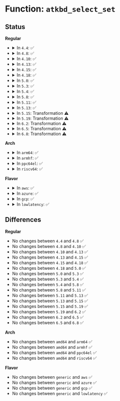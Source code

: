# Function: <code>atkbd_select_set</code>

## Status
<b>Regular</b>
<ul>
<li>
<details>
<summary>In <code>4.4</code>: ✅</summary>

```c
int atkbd_select_set(struct atkbd *atkbd, int target_set, int allow_extra);
```

**Collision:** Unique Static

**Inline:** No

**Transformation:** False

**Instances:**

```
In drivers/input/keyboard/atkbd.c (ffffffff8166ef60)
Location: drivers/input/keyboard/atkbd.c:791
Inline: False
Direct callers:
  - drivers/input/keyboard/atkbd.c:atkbd_set_set
  - drivers/input/keyboard/atkbd.c:atkbd_set_set
  - drivers/input/keyboard/atkbd.c:atkbd_set_extra
  - drivers/input/keyboard/atkbd.c:atkbd_set_extra
  - drivers/input/keyboard/atkbd.c:atkbd_connect
  - drivers/input/keyboard/atkbd.c:atkbd_reconnect
```
**Symbols:**

```
ffffffff8166ef60-ffffffff8166f0db: atkbd_select_set (STB_LOCAL)
```
</details>
</li>
<li>
<details>
<summary>In <code>4.8</code>: ✅</summary>

```c
int atkbd_select_set(struct atkbd *atkbd, int target_set, int allow_extra);
```

**Collision:** Unique Static

**Inline:** No

**Transformation:** False

**Instances:**

```
In drivers/input/keyboard/atkbd.c (ffffffff816cf2d0)
Location: drivers/input/keyboard/atkbd.c:791
Inline: False
Direct callers:
  - drivers/input/keyboard/atkbd.c:atkbd_set_set
  - drivers/input/keyboard/atkbd.c:atkbd_set_set
  - drivers/input/keyboard/atkbd.c:atkbd_set_extra
  - drivers/input/keyboard/atkbd.c:atkbd_set_extra
  - drivers/input/keyboard/atkbd.c:atkbd_reconnect
  - drivers/input/keyboard/atkbd.c:atkbd_connect
```
**Symbols:**

```
ffffffff816cf2d0-ffffffff816cf44d: atkbd_select_set (STB_LOCAL)
```
</details>
</li>
<li>
<details>
<summary>In <code>4.10</code>: ✅</summary>

```c
int atkbd_select_set(struct atkbd *atkbd, int target_set, int allow_extra);
```

**Collision:** Unique Static

**Inline:** No

**Transformation:** False

**Instances:**

```
In drivers/input/keyboard/atkbd.c (ffffffff816fd1b0)
Location: drivers/input/keyboard/atkbd.c:791
Inline: False
Direct callers:
  - drivers/input/keyboard/atkbd.c:atkbd_set_set
  - drivers/input/keyboard/atkbd.c:atkbd_set_set
  - drivers/input/keyboard/atkbd.c:atkbd_set_extra
  - drivers/input/keyboard/atkbd.c:atkbd_set_extra
  - drivers/input/keyboard/atkbd.c:atkbd_reconnect
  - drivers/input/keyboard/atkbd.c:atkbd_connect
```
**Symbols:**

```
ffffffff816fd1b0-ffffffff816fd32d: atkbd_select_set (STB_LOCAL)
```
</details>
</li>
<li>
<details>
<summary>In <code>4.13</code>: ✅</summary>

```c
int atkbd_select_set(struct atkbd *atkbd, int target_set, int allow_extra);
```

**Collision:** Unique Static

**Inline:** No

**Transformation:** False

**Instances:**

```
In drivers/input/keyboard/atkbd.c (ffffffff81712b70)
Location: drivers/input/keyboard/atkbd.c:791
Inline: False
Direct callers:
  - drivers/input/keyboard/atkbd.c:atkbd_set_set
  - drivers/input/keyboard/atkbd.c:atkbd_set_set
  - drivers/input/keyboard/atkbd.c:atkbd_set_extra
  - drivers/input/keyboard/atkbd.c:atkbd_set_extra
  - drivers/input/keyboard/atkbd.c:atkbd_reconnect
  - drivers/input/keyboard/atkbd.c:atkbd_connect
```
**Symbols:**

```
ffffffff81712b70-ffffffff81712cf1: atkbd_select_set (STB_LOCAL)
```
</details>
</li>
<li>
<details>
<summary>In <code>4.15</code>: ✅</summary>

```c
int atkbd_select_set(struct atkbd *atkbd, int target_set, int allow_extra);
```

**Collision:** Unique Static

**Inline:** No

**Transformation:** False

**Instances:**

```
In drivers/input/keyboard/atkbd.c (ffffffff81783db0)
Location: drivers/input/keyboard/atkbd.c:791
Inline: False
Direct callers:
  - drivers/input/keyboard/atkbd.c:atkbd_set_set
  - drivers/input/keyboard/atkbd.c:atkbd_set_set
  - drivers/input/keyboard/atkbd.c:atkbd_set_extra
  - drivers/input/keyboard/atkbd.c:atkbd_set_extra
  - drivers/input/keyboard/atkbd.c:atkbd_reconnect
  - drivers/input/keyboard/atkbd.c:atkbd_connect
```
**Symbols:**

```
ffffffff81783db0-ffffffff81783f31: atkbd_select_set (STB_LOCAL)
```
</details>
</li>
<li>
<details>
<summary>In <code>4.18</code>: ✅</summary>

```c
int atkbd_select_set(struct atkbd *atkbd, int target_set, int allow_extra);
```

**Collision:** Unique Static

**Inline:** No

**Transformation:** False

**Instances:**

```
In drivers/input/keyboard/atkbd.c (ffffffff817c4ea0)
Location: drivers/input/keyboard/atkbd.c:791
Inline: False
Direct callers:
  - drivers/input/keyboard/atkbd.c:atkbd_set_set
  - drivers/input/keyboard/atkbd.c:atkbd_set_set
  - drivers/input/keyboard/atkbd.c:atkbd_set_extra
  - drivers/input/keyboard/atkbd.c:atkbd_set_extra
  - drivers/input/keyboard/atkbd.c:atkbd_reconnect
  - drivers/input/keyboard/atkbd.c:atkbd_connect
```
**Symbols:**

```
ffffffff817c4ea0-ffffffff817c501d: atkbd_select_set (STB_LOCAL)
```
</details>
</li>
<li>
<details>
<summary>In <code>5.0</code>: ✅</summary>

```c
int atkbd_select_set(struct atkbd *atkbd, int target_set, int allow_extra);
```

**Collision:** Unique Static

**Inline:** No

**Transformation:** False

**Instances:**

```
In drivers/input/keyboard/atkbd.c (ffffffff817ec470)
Location: drivers/input/keyboard/atkbd.c:791
Inline: False
Direct callers:
  - drivers/input/keyboard/atkbd.c:atkbd_set_set
  - drivers/input/keyboard/atkbd.c:atkbd_set_set
  - drivers/input/keyboard/atkbd.c:atkbd_set_extra
  - drivers/input/keyboard/atkbd.c:atkbd_set_extra
  - drivers/input/keyboard/atkbd.c:atkbd_reconnect
  - drivers/input/keyboard/atkbd.c:atkbd_connect
```
**Symbols:**

```
ffffffff817ec470-ffffffff817ec5ed: atkbd_select_set (STB_LOCAL)
```
</details>
</li>
<li>
<details>
<summary>In <code>5.3</code>: ✅</summary>

```c
int atkbd_select_set(struct atkbd *atkbd, int target_set, int allow_extra);
```

**Collision:** Unique Static

**Inline:** No

**Transformation:** False

**Instances:**

```
In drivers/input/keyboard/atkbd.c (ffffffff8182d010)
Location: drivers/input/keyboard/atkbd.c:789
Inline: False
Direct callers:
  - drivers/input/keyboard/atkbd.c:atkbd_set_set
  - drivers/input/keyboard/atkbd.c:atkbd_set_set
  - drivers/input/keyboard/atkbd.c:atkbd_set_extra
  - drivers/input/keyboard/atkbd.c:atkbd_set_extra
  - drivers/input/keyboard/atkbd.c:atkbd_reconnect
  - drivers/input/keyboard/atkbd.c:atkbd_connect
```
**Symbols:**

```
ffffffff8182d010-ffffffff8182d18f: atkbd_select_set (STB_LOCAL)
```
</details>
</li>
<li>
<details>
<summary>In <code>5.4</code>: ✅</summary>

```c
int atkbd_select_set(struct atkbd *atkbd, int target_set, int allow_extra);
```

**Collision:** Unique Static

**Inline:** No

**Transformation:** False

**Instances:**

```
In drivers/input/keyboard/atkbd.c (ffffffff8185e940)
Location: drivers/input/keyboard/atkbd.c:789
Inline: False
Direct callers:
  - drivers/input/keyboard/atkbd.c:atkbd_set_set
  - drivers/input/keyboard/atkbd.c:atkbd_set_set
  - drivers/input/keyboard/atkbd.c:atkbd_set_extra
  - drivers/input/keyboard/atkbd.c:atkbd_set_extra
  - drivers/input/keyboard/atkbd.c:atkbd_reconnect
  - drivers/input/keyboard/atkbd.c:atkbd_connect
```
**Symbols:**

```
ffffffff8185e940-ffffffff8185eabf: atkbd_select_set (STB_LOCAL)
```
</details>
</li>
<li>
<details>
<summary>In <code>5.8</code>: ✅</summary>

```c
int atkbd_select_set(struct atkbd *atkbd, int target_set, int allow_extra);
```

**Collision:** Unique Static

**Inline:** No

**Transformation:** False

**Instances:**

```
In drivers/input/keyboard/atkbd.c (ffffffff81931740)
Location: drivers/input/keyboard/atkbd.c:830
Inline: False
Direct callers:
  - drivers/input/keyboard/atkbd.c:atkbd_set_set
  - drivers/input/keyboard/atkbd.c:atkbd_set_set
  - drivers/input/keyboard/atkbd.c:atkbd_set_extra
  - drivers/input/keyboard/atkbd.c:atkbd_set_extra
  - drivers/input/keyboard/atkbd.c:atkbd_reconnect
  - drivers/input/keyboard/atkbd.c:atkbd_connect
```
**Symbols:**

```
ffffffff81931740-ffffffff819318b8: atkbd_select_set (STB_LOCAL)
```
</details>
</li>
<li>
<details>
<summary>In <code>5.11</code>: ✅</summary>

```c
int atkbd_select_set(struct atkbd *atkbd, int target_set, int allow_extra);
```

**Collision:** Unique Static

**Inline:** No

**Transformation:** False

**Instances:**

```
In drivers/input/keyboard/atkbd.c (ffffffff819389c0)
Location: drivers/input/keyboard/atkbd.c:830
Inline: False
Direct callers:
  - drivers/input/keyboard/atkbd.c:atkbd_set_set
  - drivers/input/keyboard/atkbd.c:atkbd_set_set
  - drivers/input/keyboard/atkbd.c:atkbd_set_extra
  - drivers/input/keyboard/atkbd.c:atkbd_set_extra
  - drivers/input/keyboard/atkbd.c:atkbd_reconnect
  - drivers/input/keyboard/atkbd.c:atkbd_connect
```
**Symbols:**

```
ffffffff819389c0-ffffffff81938b38: atkbd_select_set (STB_LOCAL)
```
</details>
</li>
<li>
<details>
<summary>In <code>5.13</code>: ✅</summary>

```c
int atkbd_select_set(struct atkbd *atkbd, int target_set, int allow_extra);
```

**Collision:** Unique Static

**Inline:** No

**Transformation:** False

**Instances:**

```
In drivers/input/keyboard/atkbd.c (ffffffff8191c230)
Location: drivers/input/keyboard/atkbd.c:830
Inline: False
Direct callers:
  - drivers/input/keyboard/atkbd.c:atkbd_set_set
  - drivers/input/keyboard/atkbd.c:atkbd_set_set
  - drivers/input/keyboard/atkbd.c:atkbd_set_extra
  - drivers/input/keyboard/atkbd.c:atkbd_set_extra
  - drivers/input/keyboard/atkbd.c:atkbd_reconnect
  - drivers/input/keyboard/atkbd.c:atkbd_connect
```
**Symbols:**

```
ffffffff8191c230-ffffffff8191c3a8: atkbd_select_set (STB_LOCAL)
```
</details>
</li>
<li>
<details>
<summary>In <code>5.15</code>: Transformation ⚠️</summary>

```c
int atkbd_select_set(struct atkbd *atkbd, int target_set, int allow_extra);
```

**Collision:** Unique Static

**Inline:** No

**Transformation:** True

**Instances:**

```
In drivers/input/keyboard/atkbd.c (0)
Location: drivers/input/keyboard/atkbd.c:830
Inline: False
Direct callers:
  - drivers/input/keyboard/atkbd.c:atkbd_set_set
  - drivers/input/keyboard/atkbd.c:atkbd_set_set
  - drivers/input/keyboard/atkbd.c:atkbd_set_extra
  - drivers/input/keyboard/atkbd.c:atkbd_set_extra
  - drivers/input/keyboard/atkbd.c:atkbd_reconnect
  - drivers/input/keyboard/atkbd.c:atkbd_connect
```
**Symbols:**

```
ffffffff819be980-ffffffff819beb22: atkbd_select_set (STB_LOCAL)
ffffffff81d238e1-ffffffff81d23911: atkbd_select_set.cold (STB_LOCAL)
```
</details>
</li>
<li>
<details>
<summary>In <code>5.19</code>: Transformation ⚠️</summary>

```c
int atkbd_select_set(struct atkbd *atkbd, int target_set, int allow_extra);
```

**Collision:** Unique Static

**Inline:** No

**Transformation:** True

**Instances:**

```
In drivers/input/keyboard/atkbd.c (0)
Location: drivers/input/keyboard/atkbd.c:818
Inline: False
Direct callers:
  - drivers/input/keyboard/atkbd.c:atkbd_set_set
  - drivers/input/keyboard/atkbd.c:atkbd_set_set
  - drivers/input/keyboard/atkbd.c:atkbd_set_extra
  - drivers/input/keyboard/atkbd.c:atkbd_set_extra
  - drivers/input/keyboard/atkbd.c:atkbd_reconnect
  - drivers/input/keyboard/atkbd.c:atkbd_connect
```
**Symbols:**

```
ffffffff81b1ebf0-ffffffff81b1ed8c: atkbd_select_set (STB_LOCAL)
ffffffff81eef6fc-ffffffff81eef72c: atkbd_select_set.cold (STB_LOCAL)
```
</details>
</li>
<li>
<details>
<summary>In <code>6.2</code>: Transformation ⚠️</summary>

```c
int atkbd_select_set(struct atkbd *atkbd, int target_set, int allow_extra);
```

**Collision:** Unique Static

**Inline:** No

**Transformation:** True

**Instances:**

```
In drivers/input/keyboard/atkbd.c (0)
Location: drivers/input/keyboard/atkbd.c:820
Inline: False
Direct callers:
  - drivers/input/keyboard/atkbd.c:atkbd_set_set
  - drivers/input/keyboard/atkbd.c:atkbd_set_set
  - drivers/input/keyboard/atkbd.c:atkbd_set_extra
  - drivers/input/keyboard/atkbd.c:atkbd_set_extra
  - drivers/input/keyboard/atkbd.c:atkbd_reconnect
  - drivers/input/keyboard/atkbd.c:atkbd_connect
```
**Symbols:**

```
ffffffff81cb1370-ffffffff81cb150c: atkbd_select_set (STB_LOCAL)
ffffffff820a6de7-ffffffff820a6e17: atkbd_select_set.cold (STB_LOCAL)
```
</details>
</li>
<li>
<details>
<summary>In <code>6.5</code>: Transformation ⚠️</summary>

```c
int atkbd_select_set(struct atkbd *atkbd, int target_set, int allow_extra);
```

**Collision:** Unique Static

**Inline:** No

**Transformation:** True

**Instances:**

```
In drivers/input/keyboard/atkbd.c (0)
Location: drivers/input/keyboard/atkbd.c:839
Inline: False
Direct callers:
  - drivers/input/keyboard/atkbd.c:atkbd_set_set
  - drivers/input/keyboard/atkbd.c:atkbd_set_set
  - drivers/input/keyboard/atkbd.c:atkbd_set_extra
  - drivers/input/keyboard/atkbd.c:atkbd_set_extra
  - drivers/input/keyboard/atkbd.c:atkbd_reconnect
  - drivers/input/keyboard/atkbd.c:atkbd_connect
```
**Symbols:**

```
ffffffff81d189d0-ffffffff81d18b6c: atkbd_select_set (STB_LOCAL)
ffffffff821281f2-ffffffff82128222: atkbd_select_set.cold (STB_LOCAL)
```
</details>
</li>
<li>
<details>
<summary>In <code>6.8</code>: Transformation ⚠️</summary>

```c
int atkbd_select_set(struct atkbd *atkbd, int target_set, int allow_extra);
```

**Collision:** Unique Static

**Inline:** No

**Transformation:** True

**Instances:**

```
In drivers/input/keyboard/atkbd.c (0)
Location: drivers/input/keyboard/atkbd.c:883
Inline: False
Direct callers:
  - drivers/input/keyboard/atkbd.c:atkbd_set_set
  - drivers/input/keyboard/atkbd.c:atkbd_set_set
  - drivers/input/keyboard/atkbd.c:atkbd_set_extra
  - drivers/input/keyboard/atkbd.c:atkbd_set_extra
  - drivers/input/keyboard/atkbd.c:atkbd_reconnect
  - drivers/input/keyboard/atkbd.c:atkbd_connect
```
**Symbols:**

```
ffffffff81dce680-ffffffff81dce81c: atkbd_select_set (STB_LOCAL)
ffffffff82209b73-ffffffff82209ba3: atkbd_select_set.cold (STB_LOCAL)
```
</details>
</li>
</ul>
<b>Arch</b>
<ul>
<li>
<details>
<summary>In <code>arm64</code>: ✅</summary>

```c
int atkbd_select_set(struct atkbd *atkbd, int target_set, int allow_extra);
```

**Collision:** Unique Static

**Inline:** No

**Transformation:** False

**Instances:**

```
In drivers/input/keyboard/atkbd.c (ffff800010aa0c88)
Location: drivers/input/keyboard/atkbd.c:789
Inline: False
Direct callers:
  - drivers/input/keyboard/atkbd.c:atkbd_set_set
  - drivers/input/keyboard/atkbd.c:atkbd_set_set
  - drivers/input/keyboard/atkbd.c:atkbd_set_extra
  - drivers/input/keyboard/atkbd.c:atkbd_set_extra
  - drivers/input/keyboard/atkbd.c:atkbd_reconnect
  - drivers/input/keyboard/atkbd.c:atkbd_connect
```
**Symbols:**

```
ffff800010aa0c88-ffff800010aa0e18: atkbd_select_set (STB_LOCAL)
```
</details>
</li>
<li>
<details>
<summary>In <code>armhf</code>: ✅</summary>

```c
int atkbd_select_set(struct atkbd *atkbd, int target_set, int allow_extra);
```

**Collision:** Unique Static

**Inline:** No

**Transformation:** False

**Instances:**

```
In drivers/input/keyboard/atkbd.c (c0b80ae0)
Location: drivers/input/keyboard/atkbd.c:789
Inline: False
Direct callers:
  - drivers/input/keyboard/atkbd.c:atkbd_set_set
  - drivers/input/keyboard/atkbd.c:atkbd_set_set
  - drivers/input/keyboard/atkbd.c:atkbd_set_extra
  - drivers/input/keyboard/atkbd.c:atkbd_set_extra
  - drivers/input/keyboard/atkbd.c:atkbd_reconnect
  - drivers/input/keyboard/atkbd.c:atkbd_connect
```
**Symbols:**

```
c0b80ae0-c0b80c90: atkbd_select_set (STB_LOCAL)
```
</details>
</li>
<li>
<details>
<summary>In <code>ppc64el</code>: ✅</summary>

```c
int atkbd_select_set(struct atkbd *atkbd, int target_set, int allow_extra);
```

**Collision:** Unique Static

**Inline:** No

**Transformation:** False

**Instances:**

```
In drivers/input/keyboard/atkbd.c (c000000000b81070)
Location: drivers/input/keyboard/atkbd.c:789
Inline: False
Direct callers:
  - drivers/input/keyboard/atkbd.c:atkbd_set_set
  - drivers/input/keyboard/atkbd.c:atkbd_set_set
  - drivers/input/keyboard/atkbd.c:atkbd_set_extra
  - drivers/input/keyboard/atkbd.c:atkbd_set_extra
  - drivers/input/keyboard/atkbd.c:atkbd_reconnect
  - drivers/input/keyboard/atkbd.c:atkbd_connect
```
**Symbols:**

```
c000000000b81070-c000000000b81308: atkbd_select_set (STB_LOCAL)
```
</details>
</li>
<li>
<details>
<summary>In <code>riscv64</code>: ✅</summary>

```c
int atkbd_select_set(struct atkbd *atkbd, int target_set, int allow_extra);
```

**Collision:** Unique Static

**Inline:** No

**Transformation:** False

**Instances:**

```
In drivers/input/keyboard/atkbd.c (ffffffe0006aee70)
Location: drivers/input/keyboard/atkbd.c:789
Inline: False
Direct callers:
  - drivers/input/keyboard/atkbd.c:atkbd_set_set
  - drivers/input/keyboard/atkbd.c:atkbd_set_set
  - drivers/input/keyboard/atkbd.c:atkbd_set_extra
  - drivers/input/keyboard/atkbd.c:atkbd_set_extra
  - drivers/input/keyboard/atkbd.c:atkbd_reconnect
  - drivers/input/keyboard/atkbd.c:atkbd_connect
```
**Symbols:**

```
ffffffe0006aee70-ffffffe0006aefc4: atkbd_select_set (STB_LOCAL)
```
</details>
</li>
</ul>
<b>Flavor</b>
<ul>
<li>
<details>
<summary>In <code>aws</code>: ✅</summary>

```c
int atkbd_select_set(struct atkbd *atkbd, int target_set, int allow_extra);
```

**Collision:** Unique Static

**Inline:** No

**Transformation:** False

**Instances:**

```
In drivers/input/keyboard/atkbd.c (ffffffff81813950)
Location: drivers/input/keyboard/atkbd.c:789
Inline: False
Direct callers:
  - drivers/input/keyboard/atkbd.c:atkbd_set_set
  - drivers/input/keyboard/atkbd.c:atkbd_set_set
  - drivers/input/keyboard/atkbd.c:atkbd_set_extra
  - drivers/input/keyboard/atkbd.c:atkbd_set_extra
  - drivers/input/keyboard/atkbd.c:atkbd_reconnect
  - drivers/input/keyboard/atkbd.c:atkbd_connect
```
**Symbols:**

```
ffffffff81813950-ffffffff81813acf: atkbd_select_set (STB_LOCAL)
```
</details>
</li>
<li>
<details>
<summary>In <code>azure</code>: ✅</summary>

```c
int atkbd_select_set(struct atkbd *atkbd, int target_set, int allow_extra);
```

**Collision:** Unique Static

**Inline:** No

**Transformation:** False

**Instances:**

```
In drivers/input/keyboard/atkbd.c (ffffffff817db080)
Location: drivers/input/keyboard/atkbd.c:789
Inline: False
Direct callers:
  - drivers/input/keyboard/atkbd.c:atkbd_set_set
  - drivers/input/keyboard/atkbd.c:atkbd_set_set
  - drivers/input/keyboard/atkbd.c:atkbd_set_extra
  - drivers/input/keyboard/atkbd.c:atkbd_set_extra
  - drivers/input/keyboard/atkbd.c:atkbd_reconnect
  - drivers/input/keyboard/atkbd.c:atkbd_connect
```
**Symbols:**

```
ffffffff817db080-ffffffff817db1ff: atkbd_select_set (STB_LOCAL)
```
</details>
</li>
<li>
<details>
<summary>In <code>gcp</code>: ✅</summary>

```c
int atkbd_select_set(struct atkbd *atkbd, int target_set, int allow_extra);
```

**Collision:** Unique Static

**Inline:** No

**Transformation:** False

**Instances:**

```
In drivers/input/keyboard/atkbd.c (ffffffff81852ad0)
Location: drivers/input/keyboard/atkbd.c:789
Inline: False
Direct callers:
  - drivers/input/keyboard/atkbd.c:atkbd_set_set
  - drivers/input/keyboard/atkbd.c:atkbd_set_set
  - drivers/input/keyboard/atkbd.c:atkbd_set_extra
  - drivers/input/keyboard/atkbd.c:atkbd_set_extra
  - drivers/input/keyboard/atkbd.c:atkbd_reconnect
  - drivers/input/keyboard/atkbd.c:atkbd_connect
```
**Symbols:**

```
ffffffff81852ad0-ffffffff81852c4f: atkbd_select_set (STB_LOCAL)
```
</details>
</li>
<li>
<details>
<summary>In <code>lowlatency</code>: ✅</summary>

```c
int atkbd_select_set(struct atkbd *atkbd, int target_set, int allow_extra);
```

**Collision:** Unique Static

**Inline:** No

**Transformation:** False

**Instances:**

```
In drivers/input/keyboard/atkbd.c (ffffffff8186dc90)
Location: drivers/input/keyboard/atkbd.c:789
Inline: False
Direct callers:
  - drivers/input/keyboard/atkbd.c:atkbd_set_set
  - drivers/input/keyboard/atkbd.c:atkbd_set_set
  - drivers/input/keyboard/atkbd.c:atkbd_set_extra
  - drivers/input/keyboard/atkbd.c:atkbd_set_extra
  - drivers/input/keyboard/atkbd.c:atkbd_reconnect
  - drivers/input/keyboard/atkbd.c:atkbd_connect
```
**Symbols:**

```
ffffffff8186dc90-ffffffff8186de0f: atkbd_select_set (STB_LOCAL)
```
</details>
</li>
</ul>

## Differences
<b>Regular</b>
<ul>
<li>
No changes between <code>4.4</code> and <code>4.8</code> ✅
</li>
<li>
No changes between <code>4.8</code> and <code>4.10</code> ✅
</li>
<li>
No changes between <code>4.10</code> and <code>4.13</code> ✅
</li>
<li>
No changes between <code>4.13</code> and <code>4.15</code> ✅
</li>
<li>
No changes between <code>4.15</code> and <code>4.18</code> ✅
</li>
<li>
No changes between <code>4.18</code> and <code>5.0</code> ✅
</li>
<li>
No changes between <code>5.0</code> and <code>5.3</code> ✅
</li>
<li>
No changes between <code>5.3</code> and <code>5.4</code> ✅
</li>
<li>
No changes between <code>5.4</code> and <code>5.8</code> ✅
</li>
<li>
No changes between <code>5.8</code> and <code>5.11</code> ✅
</li>
<li>
No changes between <code>5.11</code> and <code>5.13</code> ✅
</li>
<li>
No changes between <code>5.13</code> and <code>5.15</code> ✅
</li>
<li>
No changes between <code>5.15</code> and <code>5.19</code> ✅
</li>
<li>
No changes between <code>5.19</code> and <code>6.2</code> ✅
</li>
<li>
No changes between <code>6.2</code> and <code>6.5</code> ✅
</li>
<li>
No changes between <code>6.5</code> and <code>6.8</code> ✅
</li>
</ul>
<b>Arch</b>
<ul>
<li>
No changes between <code>amd64</code> and <code>arm64</code> ✅
</li>
<li>
No changes between <code>amd64</code> and <code>armhf</code> ✅
</li>
<li>
No changes between <code>amd64</code> and <code>ppc64el</code> ✅
</li>
<li>
No changes between <code>amd64</code> and <code>riscv64</code> ✅
</li>
</ul>
<b>Flavor</b>
<ul>
<li>
No changes between <code>generic</code> and <code>aws</code> ✅
</li>
<li>
No changes between <code>generic</code> and <code>azure</code> ✅
</li>
<li>
No changes between <code>generic</code> and <code>gcp</code> ✅
</li>
<li>
No changes between <code>generic</code> and <code>lowlatency</code> ✅
</li>
</ul>
